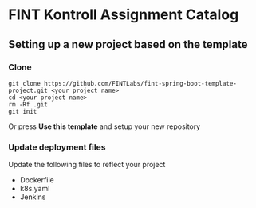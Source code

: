 # FINT Kontroll Assignment Catalog

## Setting up a new project based on the template
### Clone
```shell
git clone https://github.com/FINTLabs/fint-spring-boot-template-project.git <your project name>
cd <your project name>
rm -Rf .git
git init
```

Or press **Use this template** and setup your new repository

### Update deployment files
Update the following files to reflect your project
* Dockerfile
* k8s.yaml
* Jenkins

